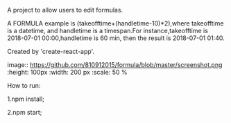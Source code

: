 ﻿A project to allow users to edit formulas.

A FORMULA example is (takeofftime+(handletime-10)*2),where takeofftime is a datetime,
and handletime is a timespan.For instance,takeofftime is 2018-07-01 00:00,handletime is 60 min,
then the result is 2018-07-01 01:40.

Created by 'create-react-app'.

image:: https://github.com/810912015/formula/blob/master/screenshot.png
:height: 100px
  :width: 200 px
  :scale: 50 %

How to run:

1.npm install;

2.npm start;
